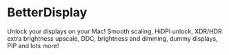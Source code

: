 # BetterDisplay
Unlock your displays on your Mac! Smooth scaling, HiDPI unlock, XDR/HDR extra brightness upscale, DDC, brightness and dimming, dummy displays, PIP and lots more!
